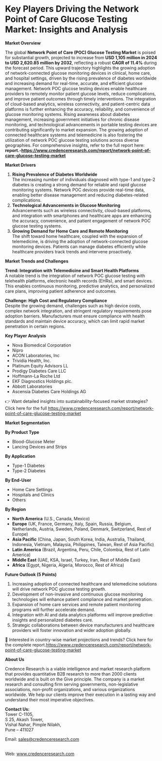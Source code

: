 # Key Players Driving the Network Point of Care Glucose Testing Market: Insights and Analysis


<p><strong>Market Overview</strong></p>
<p>The global <strong>Network Point of Care (POC) Glucose Testing Market</strong> is poised for substantial growth, projected to increase from <strong>USD 1,105 million in 2024 to USD 2,620.85 million by 2032</strong>, reflecting a robust <strong>CAGR of 11.4%</strong> during the forecast period. This upward trajectory highlights the growing adoption of network-connected glucose monitoring devices in clinical, home care, and hospital settings, driven by the rising prevalence of diabetes worldwide and increasing demand for real-time, accurate, and efficient glucose management. Network POC glucose testing devices enable healthcare providers to remotely monitor patient glucose levels, reduce complications, and improve patient outcomes through timely interventions. The integration of cloud-based analytics, wireless connectivity, and patient-centric data platforms is further enhancing the accuracy, reliability, and convenience of glucose monitoring systems. Rising awareness about diabetes management, increasing government initiatives for chronic disease monitoring, and technological advancements in portable testing devices are contributing significantly to market expansion. The growing adoption of connected healthcare systems and telemedicine is also fostering the utilization of network POC glucose testing solutions across diverse geographies. For comprehensive insights, refer to the full report here: <strong>report.-<a href="https://www.credenceresearch.com/report/network-point-of-care-glucose-testing-market">https://www.credenceresearch.com/report/network-point-of-care-glucose-testing-market</a></strong></p>
<p><strong>Market Drivers</strong></p>
<ol>
<li><strong> Rising Prevalence of Diabetes Worldwide</strong><br /> The increasing number of individuals diagnosed with type-1 and type-2 diabetes is creating a strong demand for reliable and rapid glucose monitoring systems. Network POC devices provide real-time data, enabling better disease management and reducing diabetes-related complications.</li>
<li><strong> Technological Advancements in Glucose Monitoring</strong><br /> Advancements such as wireless connectivity, cloud-based platforms, and integration with smartphones and healthcare apps are enhancing the accuracy, convenience, and patient engagement of network POC glucose testing systems.</li>
<li><strong> Growing Demand for Home Care and Remote Monitoring</strong><br /> The shift toward home healthcare, coupled with the expansion of telemedicine, is driving the adoption of network-connected glucose monitoring devices. Patients can manage diabetes efficiently while healthcare providers track trends and intervene proactively.</li>
</ol>
<p><strong>Market Trends and Challenges</strong></p>
<p><strong>Trend: Integration with Telemedicine and Smart Health Platforms</strong><br /> A notable trend is the integration of network POC glucose testing with telehealth platforms, electronic health records (EHRs), and smart devices. This enables continuous monitoring, predictive analytics, and personalized care plans, improving patient adherence and outcomes.</p>
<p><strong>Challenge: High Cost and Regulatory Compliance</strong><br /> Despite the growing demand, challenges such as high device costs, complex network integration, and stringent regulatory requirements pose adoption barriers. Manufacturers must ensure compliance with health standards and maintain device accuracy, which can limit rapid market penetration in certain regions.</p>
<p><strong>Key Player Analysis</strong></p>
<ul>
<li>Nova Biomedical Corporation</li>
<li>Nipro</li>
<li>ACON Laboratories, Inc</li>
<li>Trividia Health, Inc.</li>
<li>Platinum Equity Advisors LL</li>
<li>Prodigy Diabetes Care LLC</li>
<li>Hoffmann-La Roche Ltd</li>
<li>EKF Diagnostics Holdings plc.</li>
<li>Abbott Laboratories</li>
<li>Ascensia Diabetes Care Holdings AG</li>
</ul>
<p>👉 Want detailed insights into sustainability-focused market strategies? Click here for the full <a href="https://www.credenceresearch.com/report/network-point-of-care-glucose-testing-market">https://www.credenceresearch.com/report/network-point-of-care-glucose-testing-market</a></p>
<p><strong>Market Segmentation</strong></p>
<p><strong>By Product Type</strong></p>
<ul>
<li>Blood-Glucose Meter</li>
<li>Lancing Devices and Strips</li>
</ul>
<p><strong>By Application</strong></p>
<ul>
<li>Type-1 Diabetes</li>
<li>Type-2 Diabetes</li>
</ul>
<p><strong>By End-User</strong></p>
<ul>
<li>Home Care Settings</li>
<li>Hospitals and Clinics</li>
<li>Others</li>
</ul>
<p><strong>By Region</strong></p>
<ul>
<li><strong>North America</strong> (U.S., Canada, Mexico)</li>
<li><strong>Europe</strong> (UK, France, Germany, Italy, Spain, Russia, Belgium, Netherlands, Austria, Sweden, Poland, Denmark, Switzerland, Rest of Europe)</li>
<li><strong>Asia Pacific</strong> (China, Japan, South Korea, India, Australia, Thailand, Indonesia, Vietnam, Malaysia, Philippines, Taiwan, Rest of Asia Pacific)</li>
<li><strong>Latin America</strong> (Brazil, Argentina, Peru, Chile, Colombia, Rest of Latin America)</li>
<li><strong>Middle East</strong> (UAE, KSA, Israel, Turkey, Iran, Rest of Middle East)</li>
<li><strong>Africa</strong> (Egypt, Nigeria, Algeria, Morocco, Rest of Africa)</li>
</ul>
<p><strong>Future Outlook (5 Points)</strong></p>
<ol>
<li>Increasing adoption of connected healthcare and telemedicine solutions will drive network POC glucose testing growth.</li>
<li>Development of non-invasive and continuous glucose monitoring technologies will enhance patient compliance and market penetration.</li>
<li>Expansion of home care services and remote patient monitoring programs will further accelerate demand.</li>
<li>Integration with AI and data analytics platforms will improve predictive insights and personalized diabetes care.</li>
<li>Strategic collaborations between device manufacturers and healthcare providers will foster innovation and wider adoption globally.</li>
</ol>
<p>📌 Interested in country-wise market projections and trends? Click here for the complete report.<a href="https://www.credenceresearch.com/report/network-point-of-care-glucose-testing-market">https://www.credenceresearch.com/report/network-point-of-care-glucose-testing-market</a></p>
<p><strong>About Us</strong></p>
<p>Credence Research is a viable intelligence and market research platform that provides quantitative B2B research to more than 2000 clients worldwide and is built on the Give principle. The company is a market research and consulting firm serving governments, non-legislative associations, non-profit organizations, and various organizations worldwide. We help our clients improve their execution in a lasting way and understand their most imperative objectives.</p>
<p><strong>Contact Us:</strong><br /> Tower C-1105,<br /> S 25, Akash Tower,<br /> Vishal Nahar, Pimple Nilakh,<br /> Pune &ndash; 411027</p>
<p>Email: <a href="mailto:sales@credenceresearch.com">sales@credenceresearch.com</a></p>
<p><br /> Web: <a href="http://www.credenceresearch.com">www.credenceresearch.com</a></p>
